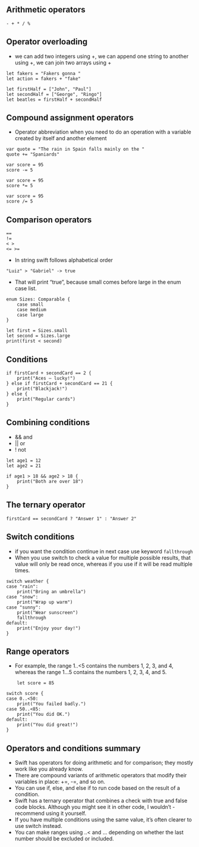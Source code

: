 ## Arithmetic operators

```
- + * / %
```

## Operator overloading
- we can add two integers using +, we can append one string to another using +, we can join two arrays using +

```
let fakers = "Fakers gonna "
let action = fakers + "fake"
```

```
let firstHalf = ["John", "Paul"]
let secondHalf = ["George", "Ringo"]
let beatles = firstHalf + secondHalf
```

## Compound assignment operators
- Operator abbreviation when you need to do an operation with a variable created by itself and another element 

```
var quote = "The rain in Spain falls mainly on the "
quote += "Spaniards"
```
```
var score = 95
score -= 5
```
```
var score = 95
score *= 5
```
```
var score = 95
score /= 5
```

## Comparison operators

```
==
!=
< >
<= >=
```

- In string swift follows alphabetical order
```
"Luiz" > "Gabriel" -> true
```

- That will print “true”, because small comes before large in the enum case list.
```
enum Sizes: Comparable {
    case small
    case medium
    case large
}

let first = Sizes.small
let second = Sizes.large
print(first < second)
```

## Conditions
```
if firstCard + secondCard == 2 {
    print("Aces – lucky!")
} else if firstCard + secondCard == 21 {
    print("Blackjack!")
} else {
    print("Regular cards")
}
```

## Combining conditions
- && and
- || or
- ! not

```
let age1 = 12
let age2 = 21

if age1 > 18 && age2 > 18 {
    print("Both are over 18")
}
```

## The ternary operator
```
firstCard == secondCard ? "Answer 1" : "Answer 2"
```

## Switch conditions
- if you want the condition continue in next case use keyword `fallthrough`
- When you use switch to check a value for multiple possible results, that value will only be read once, whereas if you use if it will be read multiple times. 

```
switch weather {
case "rain":
    print("Bring an umbrella")
case "snow":
    print("Wrap up warm")
case "sunny":
    print("Wear sunscreen")
    fallthrough
default:
    print("Enjoy your day!")
}
```

## Range operators
- For example, the range 1..<5 contains the numbers 1, 2, 3, and 4, whereas the range 1...5 contains the numbers 1, 2, 3, 4, and 5.
```
    let score = 85

switch score {
case 0..<50:
    print("You failed badly.")
case 50..<85:
    print("You did OK.")
default:
    print("You did great!")
}
```

## Operators and conditions summary
- Swift has operators for doing arithmetic and for comparison; they mostly work like you already know.
- There are compound variants of arithmetic operators that modify their variables in place: +=, -=, and so on.
- You can use if, else, and else if to run code based on the result of a condition.
- Swift has a ternary operator that combines a check with true and false code blocks. Although you might see it in other code, I wouldn’t - recommend using it yourself.
- If you have multiple conditions using the same value, it’s often clearer to use switch instead.
- You can make ranges using ..< and ... depending on whether the last number should be excluded or included.